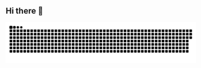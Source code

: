 ## Hi there 👋

<!--
**grifill/grifill** is a ✨ _special_ ✨ repository because its `README.md` (this file) appears on your GitHub profile.

Here are some ideas to get you started:

- 🔭 I’m currently working on ...
- 🌱 I’m currently learning ...
- 👯 I’m looking to collaborate on ...
- 🤔 I’m looking for help with ...
- 💬 Ask me about ...
- 📫 How to reach me: ...
- 😄 Pronouns: ...
- ⚡ Fun fact: ...
-->

<picture>
  <source media="(prefers-color-scheme: dark)" srcset="https://github.com/grifill/grifill/blob/output/github-contribution-grid-snake-dark.svg">
  <source media="(prefers-color-scheme: light)" srcset="https://github.com/grifill/grifill/blob/output/github-contribution-grid-snake.svg">
  <img alt="github contribution grid snake animation" src="https://github.com/grifill/grifill/blob/output/github-contribution-grid-snake.svg">
</picture>

<!--
[![trophy](https://github-profile-trophy.vercel.app/?username=grifill)](https://github.com/grifill/github-profile-trophy)
-->
<!--
[![Top Langs](https://github-readme-stats.vercel.app/api/top-langs/?username=grifill)](https://github.com/grifill/github-readme-stats)
-->
<!--
[![Ashutosh's github activity graph](https://github-readme-activity-graph.vercel.app/graph?username=grifill)](https://github.com/grifill/github-readme-activity-graph)
-->
